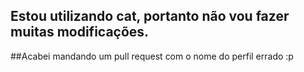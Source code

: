 ## Estou utilizando cat, portanto não vou fazer muitas modificações.

##Acabei mandando um pull request com o nome do perfil errado :p

